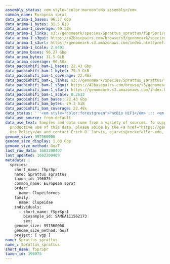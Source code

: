 ```yaml
---
assembly_status: <em style="color:maroon">No assembly</em>
common_name: European sprat
data_arima-1_bases: 96.27 Gbp
data_arima-1_bytes: 31.5 GiB
data_arima-1_coverage: 96.50x
data_arima-1_links: s3://genomeark/species/Sprattus_sprattus/fSprSpr1/genomic_data/arima/<br>
data_arima-1_s3gui: https://42basepairs.com/browse/s3/genomeark/species/Sprattus_sprattus/fSprSpr1/genomic_data/arima/
data_arima-1_s3url: https://genomeark.s3.amazonaws.com/index.html?prefix=species/Sprattus_sprattus/fSprSpr1/genomic_data/arima/
data_arima-1_scale: 2.8491
data_arima_bases: 96.27 Gbp
data_arima_bytes: 31.5 GiB
data_arima_coverage: 96.50x
data_pacbiohifi_bam-1_bases: 22.43 Gbp
data_pacbiohifi_bam-1_bytes: 79.3 GiB
data_pacbiohifi_bam-1_coverage: 22.48x
data_pacbiohifi_bam-1_links: s3://genomeark/species/Sprattus_sprattus/fSprSpr1/genomic_data/pacbio_hifi/<br>
data_pacbiohifi_bam-1_s3gui: https://42basepairs.com/browse/s3/genomeark/species/Sprattus_sprattus/fSprSpr1/genomic_data/pacbio_hifi/
data_pacbiohifi_bam-1_s3url: https://genomeark.s3.amazonaws.com/index.html?prefix=species/Sprattus_sprattus/fSprSpr1/genomic_data/pacbio_hifi/
data_pacbiohifi_bam-1_scale: 0.2633
data_pacbiohifi_bam_bases: 22.43 Gbp
data_pacbiohifi_bam_bytes: 79.3 GiB
data_pacbiohifi_bam_coverage: 22.48x
data_status: '''<em style="color:forestgreen">PacBio HiFi</em> ::: <em style="color:forestgreen">Arima</em>'''
data_use_source: from-default
data_use_text: Samples and data come from a variety of sources. To support fair and
  productive use of this data, please abide by the <a href="https://genome10k.soe.ucsc.edu/data-use-policies/">Data
  Use Policy</a> and contact Erich D. Jarvis, ejarvis@rockefeller.edu, with any questions.
genome_size: 997560000
genome_size_display: 1.00 Gbp
genome_size_method: GoaT
last_raw_data: 1682200407
last_updated: 1682200409
metadata: |
  species:
    short_name: fSprSpr
    name: Sprattus sprattus
    taxon_id: 196075
    common_name: European sprat
    order:
      name: Clupeiformes
    family:
      name: Clupeidae
    individuals:
      - short_name: fSprSpr1
        biosample_id: SAMEA111562173
        sex:
    genome_size: 997560000
    genome_size_method: GoaT
    project: [ vgp ]
name: Sprattus sprattus
name_: Sprattus_sprattus
short_name: fSprSpr
taxon_id: 196075
---
```


